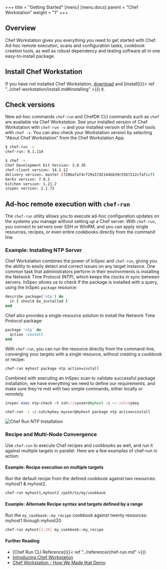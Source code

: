 +++
title = "Getting Started"
[menu]
  [menu.docs]
    parent = "Chef Workstation"
    weight = "1"
+++

## Overview

Chef Workstation gives you everything you need to get started with Chef. Ad-hoc remote execution, scans and configuration tasks, cookbook creation tools, as well as robust dependency and testing software all in one easy-to-install package.

## Install Chef Workstation

If you have not installed Chef Workstation, <a href="#" data-omnitruck-download="chef-workstation">download</a> and [install]({{< ref "../chef-workstation/install.md#installing" >}}) it.

## Check versions

New ad-hoc commands `chef-run` and ChefDK CLI commands such as `chef` are available via Chef Workstation. See your installed version of Chef Workstation with `chef-run -v` and your installed version of the Chef tools with `chef -v`. You can also check your Workstation version by selecting "About Chef Workstation" from the Chef Workstation App.

```bash
$ chef-run -v
chef-run: 0.1.114

$ chef -v
Chef Development Kit Version: 3.0.36
chef-client version: 14.1.12
delivery version: master (7206afaf4cf29a17d2144bb39c55b7212cfafcc7)
berks version: 7.0.2
kitchen version: 1.21.2
inspec version: 2.1.72
```

## Ad-hoc remote execution with `chef-run`

The `chef-run` utility allows you to execute ad-hoc configuration updates on the systems you manage without setting up a Chef server. With `chef-run`, you connect to servers over SSH or WinRM, and you can apply single resources, recipes, or even entire cookbooks directly from the command line.

### Example: Installing NTP Server

Chef Workstation combines the power of InSpec and `chef-run`, giving you the ability to easily detect and correct issues on any target instance. One common task that administrators perform in their environments is installing the Network Time Protocol (NTP), which keeps the clocks in sync between servers. InSpec allows us to check if the package is installed with a query, using the InSpec `package` resource:

```ruby
describe package('ntp') do
  it { should be_installed }
end
 ```

Chef also provides a single-resource solution to install the Network Time Protocol package:

```ruby
package 'ntp' do
  action :install
end
```

With `chef-run`, you can run the resource directly from the command-line, converging your targets with a single resource, without creating a cookbook or recipe:

```bash
chef-run myhost package ntp action=install
```

Combined with executing an InSpec scan to validate successful package installation, we have everything we need to define our requirements, and make sure they're met with two simple commands, either locally or remotely.

```ruby
inspec exec ntp-check -t ssh://myuser@myhost -i ~/.ssh/mykey
```

```bash
chef-run -i ~/.ssh/mykey myuser@myhost package ntp action=install
```

![Chef Run NTP Installation](/images/chef-workstation/chef-run.gif)

### Recipe and Multi-Node Convergence

Use `chef-run` to execute Chef recipes and cookbooks as well, and run it against multiple targets in parallel. Here are a few  examples of chef-run in action:

#### Example: Recipe execution on multiple targets

Run the default recipe from the defined cookbook against two resources: myhost1 & myhost2.

```bash
chef-run myhost1,myhost2 /path/to/my/cookbook
```

#### Example: Alternate Recipe syntax and targets defined by a range

Run the `my_cookbook::my_recipe` cookbook against twenty resources: myhost1 through myhost20

```bash
chef-run myhost[1:20] my_cookbook::my_recipe
```

#### Further Reading

* [Chef Run CLI Reference]({{< ref "../reference/chef-run.md" >}})
* [Introducing Chef Workstation](https://blog.chef.io/2018/05/23/introducing-chef-workstation/)
* [Chef Workstation - How We Made that Demo](https://blog.chef.io/2018/06/25/chef-workstation-how-we-made-that-demo/)
